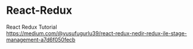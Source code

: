 # React-Redux
React Redux Tutorial <br/>
https://medium.com/@yusufugurlu39/react-redux-nedir-redux-i̇le-stage-management-a7d6f050fecb
